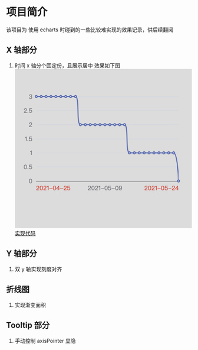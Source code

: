 # 项目简介

该项目为 使用 echarts 时碰到的一些比较难实现的效果记录，供后续翻阅

## X 轴部分

1.  时间 x 轴分个固定份，且展示居中
    效果如下图
    ![效果图](./src/XAxisCenter/demo.png)
    [实现代码](./src/XAxisCenter/index.jsx)

## Y 轴部分

1. 双 y 轴实现刻度对齐

## 折线图

1. 实现渐变面积

## Tooltip 部分

1. 手动控制 axisPointer 显隐
